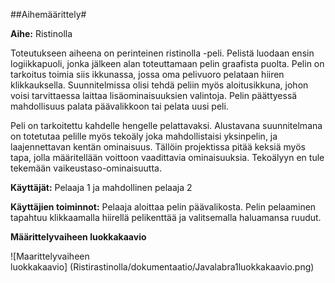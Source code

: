 ##Aihemäärittely#

**Aihe:** Ristinolla

Toteutukseen aiheena on perinteinen ristinolla -peli. Pelistä luodaan ensin logiikkapuoli, jonka jälkeen alan toteuttamaan pelin graafista puolta. Pelin on tarkoitus toimia siis ikkunassa, jossa oma pelivuoro pelataan hiiren klikkauksella. Suunnitelmissa olisi tehdä peliin myös aloitusikkuna, johon voisi tarvittaessa laittaa lisäominaisuuksien valintoja. Pelin päättyessä mahdollisuus palata päävalikkoon tai pelata uusi peli. 

Peli on tarkoitettu kahdelle hengelle pelattavaksi. Alustavana suunnitelmana on totetutaa pelille myös tekoäly joka mahdollistaisi yksinpelin, ja laajennettavan kentän ominaisuus. Tällöin projektissa pitää keksiä myös tapa, jolla määritellään voittoon vaadittavia ominaisuuksia. Tekoälyyn en tule tekemään vaikeustaso-ominaisuutta. 

**Käyttäjät:** Pelaaja 1 ja mahdollinen pelaaja 2

**Käyttäjien toiminnot:** Pelaaja aloittaa pelin päävalikosta. Pelin pelaaminen tapahtuu klikkaamalla hiirellä pelikenttää ja valitsemalla haluamansa ruudut. 

**Määrittelyvaiheen luokkakaavio**

![Maarittelyvaiheen luokkakaavio] (Ristirastinolla/dokumentaatio/Javalabra1luokkakaavio.png)
